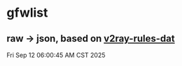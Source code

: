 # gfwlist
## raw -> json, based on [v2ray-rules-dat](https://github.com/Loyalsoldier/v2ray-rules-dat)
Fri Sep 12 06:00:45 AM CST 2025

